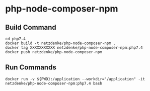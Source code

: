 # php-node-composer-npm

## Build Command
```
cd php7.4
docker build -t netzdenke/php-node-composer-npm .
docker tag XXXXXXXXXXX netzdenke/php-node-composer-npm:php7.4
docker push netzdenke/php-node-composer-npm
```

## Run Commands
```
docker run -v ${PWD}:/application --workdir="/application" -it netzdenke/php-node-composer-npm:php7.4 bash
```